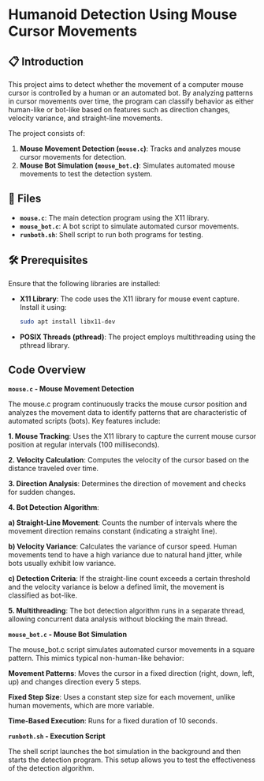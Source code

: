 # Humanoid Detection Using Mouse Cursor Movements

## 📋 Introduction

This project aims to detect whether the movement of a computer mouse cursor is controlled by a human or an automated bot. By analyzing patterns in cursor movements over time, the program can classify behavior as either human-like or bot-like based on features such as direction changes, velocity variance, and straight-line movements.

The project consists of:
1. **Mouse Movement Detection (`mouse.c`)**: Tracks and analyzes mouse cursor movements for detection.
2. **Mouse Bot Simulation (`mouse_bot.c`)**: Simulates automated mouse movements to test the detection system.

## 📂 Files

- **`mouse.c`**: The main detection program using the X11 library.
- **`mouse_bot.c`**: A bot script to simulate automated cursor movements.
- **`runboth.sh`**: Shell script to run both programs for testing.

## 🛠️ Prerequisites

Ensure that the following libraries are installed:

- **X11 Library**: The code uses the X11 library for mouse event capture. Install it using:
  ```bash
  sudo apt install libx11-dev

- **POSIX Threads (pthread)**: The project employs multithreading using the pthread library.

## Code Overview
**`mouse.c` - Mouse Movement Detection**

The mouse.c program continuously tracks the mouse cursor position and analyzes the movement data to identify patterns that are characteristic of automated scripts (bots). Key features include:

**1. Mouse Tracking**: Uses the X11 library to capture the current mouse cursor position at regular intervals (100 milliseconds).

**2. Velocity Calculation**: Computes the velocity of the cursor based on the distance traveled over time.

**3. Direction Analysis**: Determines the direction of movement and checks for sudden changes.

**4. Bot Detection Algorithm**:

**a) Straight-Line Movement**: Counts the number of intervals where the movement direction remains constant (indicating a straight line).

**b) Velocity Variance**: Calculates the variance of cursor speed. Human movements tend to have a high variance due to natural hand jitter, while bots usually exhibit low variance.

**c) Detection Criteria**: If the straight-line count exceeds a certain threshold and the velocity variance is below a defined limit, the movement is classified as bot-like.


**5. Multithreading**: The bot detection algorithm runs in a separate thread, allowing concurrent data analysis without blocking the main thread.


**`mouse_bot.c` - Mouse Bot Simulation**

The mouse_bot.c script simulates automated cursor movements in a square pattern. This mimics typical non-human-like behavior:

**Movement Patterns**: Moves the cursor in a fixed direction (right, down, left, up) and changes direction every 5 steps.

**Fixed Step Size**: Uses a constant step size for each movement, unlike human movements, which are more variable.

**Time-Based Execution**: Runs for a fixed duration of 10 seconds.

**`runboth.sh` - Execution Script**

The shell script launches the bot simulation in the background and then starts the detection program. This setup allows you to test the effectiveness of the detection algorithm.
